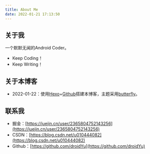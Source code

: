```yaml
---
title: About Me
date: 2022-01-21 17:13:50
---
```



 
## 关于我
一个默默无闻的Android Coder。

*  Keep Coding！
*  Keep Writing！

## 关于本博客
* 2022-01-22：使用[Hexo](https://hexo.io/zh-cn/)+[Github](https://github.com)搭建本博客，主题采用[butterfly](https://butterfly.js.org/)。

## 联系我
* 掘金：[https://juejin.cn/user/2365804752143256](https://juejin.cn/user/2365804752143256)
* CSDN：[https://blog.csdn.net/u010444082](https://blog.csdn.net/u010444082)
* Github：[https://github.com/droidYu](https://github.com/droidYu)
